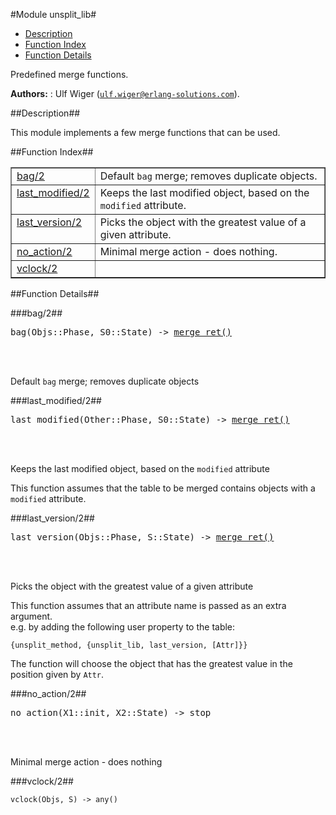 

#Module unsplit_lib#
* [Description](#description)
* [Function Index](#index)
* [Function Details](#functions)


Predefined merge functions.



__Authors:__ : Ulf Wiger ([`ulf.wiger@erlang-solutions.com`](mailto:ulf.wiger@erlang-solutions.com)).<a name="description"></a>

##Description##




This module implements a few merge functions that can be used.

<a name="index"></a>

##Function Index##


<table width="100%" border="1" cellspacing="0" cellpadding="2" summary="function index"><tr><td valign="top"><a href="#bag-2">bag/2</a></td><td>Default <code>bag</code> merge; removes duplicate objects.</td></tr><tr><td valign="top"><a href="#last_modified-2">last_modified/2</a></td><td>Keeps the last modified object, based on the <code>modified</code> attribute.</td></tr><tr><td valign="top"><a href="#last_version-2">last_version/2</a></td><td>Picks the object with the greatest value of a given attribute.</td></tr><tr><td valign="top"><a href="#no_action-2">no_action/2</a></td><td>Minimal merge action - does nothing.</td></tr><tr><td valign="top"><a href="#vclock-2">vclock/2</a></td><td></td></tr></table>


<a name="functions"></a>

##Function Details##

<a name="bag-2"></a>

###bag/2##




<pre>bag(Objs::Phase, S0::State) -> <a href="#type-merge_ret">merge_ret()</a></pre>
<br></br>




Default `bag` merge; removes duplicate objects<a name="last_modified-2"></a>

###last_modified/2##




<pre>last_modified(Other::Phase, S0::State) -> <a href="#type-merge_ret">merge_ret()</a></pre>
<br></br>






Keeps the last modified object, based on the `modified` attribute

This function assumes that the table to be merged contains objects with
a `modified` attribute.<a name="last_version-2"></a>

###last_version/2##




<pre>last_version(Objs::Phase, S::State) -> <a href="#type-merge_ret">merge_ret()</a></pre>
<br></br>






Picks the object with the greatest value of a given attribute



This function assumes that an attribute name is passed as an extra argument.  
e.g. by adding the following user property to the table:



`{unsplit_method, {unsplit_lib, last_version, [Attr]}}`

The function will choose the object that has the greatest value in the
position given by `Attr`.<a name="no_action-2"></a>

###no_action/2##




<pre>no_action(X1::init, X2::State) -&gt; stop</pre>
<br></br>




Minimal merge action - does nothing<a name="vclock-2"></a>

###vclock/2##




`vclock(Objs, S) -> any()`

